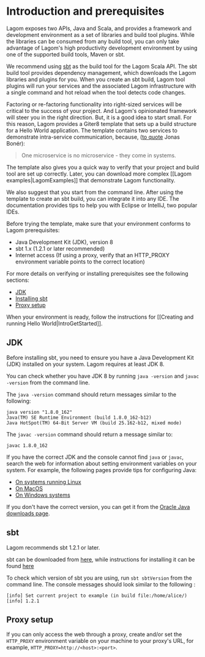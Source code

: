 # Introduction and prerequisites

Lagom exposes two APIs, Java and Scala, and provides a framework and development environment as a set of libraries and build tool plugins. While the libraries can be consumed from any build tool, you can only take advantage of Lagom's high productivity development environment by using one of the supported build tools, Maven or sbt.

We recommend using [sbt](https://www.scala-sbt.org/) as the build tool for the Lagom Scala API. The sbt build tool provides dependency management, which downloads the Lagom libraries and plugins for you. When you create an sbt build, Lagom tool plugins will run your services and the associated Lagom infrastructure with a single command and hot reload when the tool detects code changes.

Factoring or re-factoring functionality into right-sized services will be critical to the success of your project. And Lagom's opinionated framework will steer you in the right direction. But, it is a good idea to start small. For this reason, Lagom provides a Giter8 template that sets up a build structure for a Hello World application. The template contains two services to demonstrate intra-service communication, because, ([to quote](https://twitter.com/jboner/status/699536472442011648) Jonas Bonér):

> One microservice is no microservice - they come in systems.

The template also gives you a quick way to verify that your project and build tool are set up correctly. Later, you can download more complex [[Lagom examples|LagomExamples]] that demonstrate Lagom functionality.

We also suggest that you start from the command line. After using the template to create an sbt build, you can integrate it into any IDE. The documentation provides tips to help you with Eclipse or IntelliJ, two popular IDEs.

Before trying the template, make sure that your environment conforms to Lagom prerequisites:

* Java Development Kit (JDK), version 8
* sbt 1.x (1.2.1 or later recommended)
* Internet access (If using a proxy, verify that an HTTP_PROXY environment variable points to the correct location)

For more details on verifying or installing prerequisites see the following sections:

* [JDK](#JDK)
* [Installing sbt](#sbt)
* [Proxy setup](#Proxy-setup)

When your environment is ready, follow the instructions for [[Creating and running Hello World|IntroGetStarted]].

## JDK

Before installing sbt, you need to ensure you have a Java Development Kit (JDK) installed on your system.  Lagom requires at least JDK 8.

You can check whether you have JDK 8 by running `java -version` and `javac -version` from the command line.

The `java -version` command should return messages similar to the following:

```
java version "1.8.0_162"
Java(TM) SE Runtime Environment (build 1.8.0_162-b12)
Java HotSpot(TM) 64-Bit Server VM (build 25.162-b12, mixed mode)
```

The `javac -version` command should return a message similar to:

```
javac 1.8.0_162
```

If you have the correct JDK and the console cannot find `java` or `javac`, search the web for information about setting environment variables on your system. For example, the following pages provide tips for configuring Java:

* [On systems running Linux](https://stackoverflow.com/questions/33860560/how-to-set-java-environment-variables-using-shell-script)
* [On MacOS](http://osxdaily.com/2015/07/28/set-enviornment-variables-mac-os-x/)
* [On Windows systems](https://stackoverflow.com/questions/1672281/environment-variables-for-java-installation)

If you don't have the correct version, you can get it from the [Oracle Java downloads page](https://www.oracle.com/technetwork/java/javase/downloads/index.html).

## sbt

Lagom recommends sbt 1.2.1 or later.

sbt can be downloaded from [here](https://www.scala-sbt.org/download.html), while instructions for installing it can be found [here](https://www.scala-sbt.org/release/docs/Setup.html)

To check which version of sbt you are using, run `sbt sbtVersion` from the command line. The console messages should look similar to the following :

```
[info] Set current project to example (in build file:/home/alice/)
[info] 1.2.1
```

## Proxy setup

If you can only access the web through a proxy, create and/or set the `HTTP_PROXY` environment variable on your machine  to your proxy's URL, for example, `HTTP_PROXY=http://<host>:<port>`.
